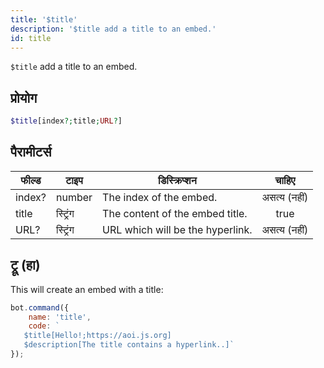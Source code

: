 ```yaml
---
title: '$title'
description: '$title add a title to an embed.'
id: title
---
```


`$title` add a title to an embed.

## प्रोयोग

```php
$title[index?;title;URL?]
```

## पैरामीटर्स

| फील्ड  | टाइप     | डिस्क्रिप्शन                     |    चाहिए     |
| ------ | -------- | -------------------------------- |:------------:|
| index? | number   | The index of the embed.          | असत्य (नहीं) |
| title  | स्ट्रिंग | The content of the embed title.  |     true     |
| URL?   | स्ट्रिंग | URL which will be the hyperlink. | असत्य (नहीं) |

## ट्रू (हा)

This will create an embed with a title:

```javascript
bot.command({
    name: 'title',
    code: `
   $title[Hello!;https://aoi.js.org]
   $description[The title contains a hyperlink..]`
});
```